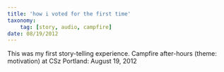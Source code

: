 ```yaml
---
title: 'how i voted for the first time'
taxonomy:
    tag: [story, audio, campfire]
date: 08/19/2012
---
```

This was my first story-telling experience.
Campfire after-hours (theme: motivation) at CSz Portland: August 19, 2012

